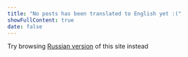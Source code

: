 ```yaml
---
title: "No posts has been translated to English yet :("
showFullContent: true
date: false
---
```



Try browsing [Russian version](/) of this site instead